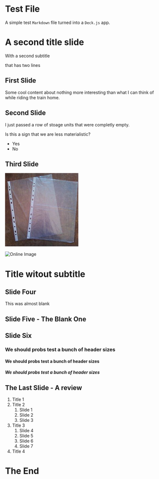 # Test File

A simple test `Markdown` file turned into a `Deck.js` app.

# A second title slide

With a second subtitle

that has two lines

## First Slide

Some cool content about nothing more interesting than what I can think of while riding the train home.

## Second Slide

I just passed a row of stoage units that were completly empty.

Is this a sign that we are less materialistic?

* Yes
* No

## Third Slide

![Filed Image](images/Punched_pockets.jpg)

![Online Image](http://upload.wikimedia.org/wikipedia/commons/thumb/7/75/Internet1.jpg/298px-Internet1.jpg)

# Title witout subtitle

## Slide Four

This was almost blank

## Slide Five - The Blank One

## Slide Six

### We should probs test a bunch of header sizes

#### We should probs test a bunch of header sizes

##### We should probs test a bunch of header sizes

## The Last Slide - A review

1. Title 1
1. Title 2
	1. Slide 1
	1. Slide 2
	1. Slide 3
1. Title 3
	1. Slide 4
	1. Slide 5
	1. Slide 6
	1. Slide 7
1. Title 4

# The End
